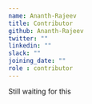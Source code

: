 ```yaml
---
name: Ananth-Rajeev
title: Contributor
github: Ananth-Rajeev
twitter: ""
linkedin: ""
slack: ""
joining_date: ""
role : contributor
---
```


Still waiting for this
